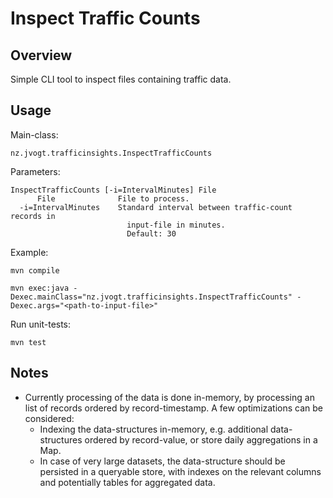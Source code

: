 # Inspect Traffic Counts

## Overview
Simple CLI tool to inspect files containing traffic data.

## Usage
Main-class: 
```
nz.jvogt.trafficinsights.InspectTrafficCounts
```

Parameters:
```
InspectTrafficCounts [-i=IntervalMinutes] File
      File              File to process.
  -i=IntervalMinutes    Standard interval between traffic-count records in
                          input-file in minutes.
                          Default: 30
```

Example:
```
mvn compile

mvn exec:java -Dexec.mainClass="nz.jvogt.trafficinsights.InspectTrafficCounts" -Dexec.args="<path-to-input-file>"
```

Run unit-tests:
```
mvn test
```

## Notes

* Currently processing of the data is done in-memory, by processing an list of records ordered by record-timestamp. A few optimizations can be considered:
    * Indexing the data-structures in-memory, e.g. additional data-structures ordered by record-value, or store daily aggregations in a Map.
    * In case of very large datasets, the data-structure should be persisted in a queryable store, with indexes on the relevant columns and potentially tables for aggregated data.
